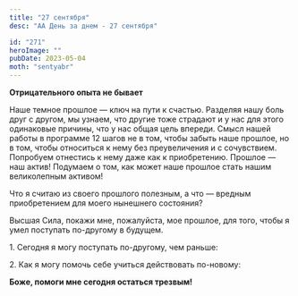 ```yaml
---
title: "27 сентября"
desc: "АА День за днем - 27 сентября"

id: "271"
heroImage: ""
pubDate: 2023-05-04
moth: "sentyabr"
---
```


**Отрицательного опыта не бывает**

Наше темное прошлое — ключ на пути к счастью. Разделяя нашу боль друг с
другом, мы узнаем, что другие тоже страдают и у нас для этого одинаковые
причины, что у нас общая цель впереди. Смысл нашей работы в программе 12 шагов
не в том, чтобы забыть наше прошлое, но в том, чтобы относиться к нему без
преувеличения и с сочувствием. Попробуем отнестись к нему даже как к
приобретению. Прошлое — наш актив! Подумаем о том, как может наше прошлое
стать нашим великолепным активом!

Что я считаю из своего прошлого полезным, а что — вредным приобретением для
моего нынешнего состояния?

Высшая Сила, покажи мне, пожалуйста, мое прошлое, для того, чтобы я умел
поступать по-другому в будущем.

1\. Сегодня я могу поступать по-другому, чем раньше:

2\. Как я могу помочь себе учиться действовать по-новому:

**Боже, помоги мне сегодня остаться трезвым!**
